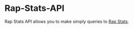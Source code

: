 Rap-Stats-API
=============

Rap Stats API allows you to make simply queries to [Rap Stats](http://www.rapgenius.com/rapstats).  
